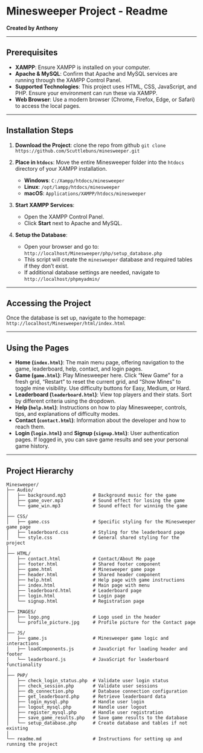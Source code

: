 # Minesweeper Project - Readme  
**Created by Anthony**

---

## Prerequisites

- **XAMPP**: Ensure XAMPP is installed on your computer.  
- **Apache & MySQL**: Confirm that Apache and MySQL services are running through the XAMPP Control Panel.  
- **Supported Technologies**: This project uses HTML, CSS, JavaScript, and PHP. Ensure your environment can run these via XAMPP.  
- **Web Browser**: Use a modern browser (Chrome, Firefox, Edge, or Safari) to access the local pages.

---

## Installation Steps

1. **Download the Project**: clone the repo from github `git clone https://github.com/Scuttlebuns/minesweeper.git`

2. **Place in `htdocs`**: Move the entire Minesweeper folder into the `htdocs` directory of your XAMPP installation.
   - **Windows**: `C:/Xampp/htdocs/minesweeper`
   - **Linux**: `/opt/lampp/htdocs/minesweeper`
   - **macOS**: `Applications/XAMPP/htdocs/minesweeper`

3. **Start XAMPP Services**:
   - Open the XAMPP Control Panel.
   - Click **Start** next to Apache and MySQL.

4. **Setup the Database**:
   - Open your browser and go to: `http://localhost/Minesweeper/php/setup_database.php`
   - This script will create the `minesweeper` database and required tables if they don’t exist.
   - If additional database settings are needed, navigate to `http://localhost/phpmyadmin/`

---

## Accessing the Project

Once the database is set up, navigate to the homepage:  
`http://localhost/Minesweeper/html/index.html`

---

## Using the Pages

- **Home (`index.html`)**: The main menu page, offering navigation to the game, leaderboard, help, contact, and login pages.  
- **Game (`game.html`)**: Play Minesweeper here. Click “New Game” for a fresh grid, “Restart” to reset the current grid, and “Show Mines” to toggle mine visibility. Use difficulty buttons for Easy, Medium, or Hard.  
- **Leaderboard (`leaderboard.html`)**: View top players and their stats. Sort by different criteria using the dropdown.  
- **Help (`help.html`)**: Instructions on how to play Minesweeper, controls, tips, and explanations of difficulty modes.  
- **Contact (`contact.html`)**: Information about the developer and how to reach them.  
- **Login (`login.html`)** and **Signup (`signup.html`)**: User authentication pages. If logged in, you can save game results and see your personal game history.

---

## Project Hierarchy
```text
Minesweeper/
├── Audio/
│   ├── background.mp3          # Background music for the game
│   ├── game_over.mp3           # Sound effect for losing the game
│   └── game_win.mp3            # Sound effect for winning the game
│
├── CSS/
│   ├── game.css                # Specific styling for the Minesweeper game page
│   ├── leaderboard.css         # Styling for the leaderboard page
│   └── style.css               # General shared styling for the project
│
├── HTML/
│   ├── contact.html            # Contact/About Me page
│   ├── footer.html             # Shared footer component
│   ├── game.html               # Minesweeper game page
│   ├── header.html             # Shared header component
│   ├── help.html               # Help page with game instructions
│   ├── index.html              # Main page with menu
│   ├── leaderboard.html        # Leaderboard page
│   ├── login.html              # Login page
│   └── signup.html             # Registration page
│
├── IMAGES/
│   ├── logo.png                # Logo used in the header
│   └── profile_picture.jpg     # Profile picture for the Contact page
│
├── JS/
│   ├── game.js                 # Minesweeper game logic and interactions
│   ├── loadComponents.js       # JavaScript for loading header and footer
│   └── leaderboard.js          # JavaScript for leaderboard functionality
│
├── PHP/
│   ├── check_login_status.php  # Validate user login status
│   ├── check_session.php       # Validate user sessions
│   ├── db_connection.php       # Database connection configuration
│   ├── get_leaderboard.php     # Retrieve leaderboard data
│   ├── login_mysql.php         # Handle user login
│   ├── logout_mysql.php        # Handle user logout
│   ├── register_mysql.php      # Handle user registration
│   ├── save_game_results.php   # Save game results to the database
│   └── setup_database.php      # Create database and tables if not existing
│
└── readme.md                   # Instructions for setting up and running the project
```
